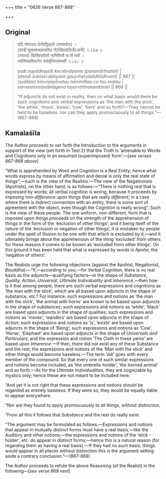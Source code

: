 +++
title = "0626 Verse 867-868"

+++
## Original 
>
> यदि नोपाधयः केचिद्विद्यन्ते (परमार्थतः) ।  
> (दण्डी शुक्लश्चलत्यस्ति गौ)रिहेत्यादिधी(ध्वनी) ॥ ८६७ ॥  
> (स्यातां) किंविषयावेतौ नानिमित्तौ च तौ मतौ ।  
> सर्वस्मिन्नविभागेन तयोर्वृत्तिरसम्भवी ॥ ८६८ ॥ 
>
> *yadi nopādhayaḥ kecidvidyante (paramārthataḥ)* \|  
> *(daṇḍī śuklaścalatyasti gau)rihetyādidhī(dhvanī)* \|\| 867 \|\|  
> *(syātāṃ) kiṃviṣayāvetau nānimittau ca tau matau* \|  
> *sarvasminnavibhāgena tayorvṛttirasambhavī* \|\| 868 \|\| 
>
> “If adjuncts do not exist in reality, then on what basis would there be such cognitions and verbal expressions as ‘the man with the stick’, ‘the white’, ‘move’, ‘exists’, ‘cow’, ‘here’ and so forth?—They cannot be held to be baseless. nor can they apply promiscuously to all things.”—(867-868)



## Kamalaśīla

The Author proceeds to set forth the Introduction to the arguments in support of the view (set forth in Text 2) that the Truth is ‘amenable to Words and Cognitions only in an assumed (superimposed) form’:—[*see verses 867-868 above*]

“What is apprehended by Word and Cognition is a Real Entity; hence what words express by means of affirmation and denial is only the real state of things”;—such is the view of the Realists.—The view of the Negationists (Apohists), on the other hand, is as follows:—“There is nothing *real* that is expressed by words; all verbal cognition is wrong, because it proceeds by imposing *non-difference* upon things that are really *different*; in a case where there is indirect connection with an entity, there is some sort of agreement with the object, even though the Cognition is really wrong”. Such is the view of these people. The one uniform, non-different, form that is imposed upon things proceeds on the strength of the apprehension of things in the form of the ‘exclusion of other things’; and it being itself of the nature of the ‘exclusion or negation of other things’, it is mistaken by people under the spell of illusion to be one with that which is excluded by it,—and it ultimately brings about the apprehension of the thing ‘excluded’ from others for these reasons it comes to be known as ‘excluded frorn other things’. On this ground it has been held that what is expressed by words is *Apoha*, the ‘negation of others’.

The Realists urge the following objections (against the Apohist, Negationist, *Bauddha*):—“If,—according to you,—for Verbal Cognition, there is no real basis as the adjuncts—qualifying factors—in the shape of *Substance*, *Quality, Action*, *Universal*, *Ultimate Individuality* and *Inherence*,—then how is it that among people, there are such verbal expressions and cognitions as ‘the man with the stick’, which are all based upon adjuncts in the shape of substance, etc.? For instance, such expressions and notions as ‘the man with the stick’, ‘the animal with horns’ are known to be based upon adjuncts in the shape of *substances*; such expressions and notions as ‘white’, ‘black’ are based upon adjuncts in the shape of qualities; such expressions and notions as ‘moves’, ‘wanders’ are based upon adjuncts in the shape of *Action*; such expressions and notions as ‘is’, ‘exists’ are based upon adjuncts in the shape of ‘Being’; such expressions and notions as ‘Cow’, ‘Horse’, ‘Elephant’ are based upon adjuncts in the shape of *Universals and Particulars*; and the expression and notion ‘The Cloth in these yarns’ are based upon *Inherence*.—If then, there did not exist any of these Substance and the rest, the expressions and notions of the ‘Man with the stick’ and other things would become baseless.—The term ‘*ādi*’ goes with every member of the compound. So that every one of such similar expressions and notions become included, as ‘the umbrella-holder’, ‘the horned animal’ and so forth.—As for the *Ultimate Individualities*, they are cognizable by mystics only; hence these are not meant to be included here.

“And yet it is not right that these expressions and notions should be regarded as entirely baseless. If they were so, they would be equally liable to appear everywhere.

“Nor are they found to apply promiscuously to all things, without distinction.

“From all this it follows that *Substance* and the rest do really exist.

“The argument may be formulated as follows:—Expressions and notions that appear in mutually distinct forms must have a real basis,—like the Auditory and other notions;—the expressions and notions of the ‘stick -holder’, etc. do appear in distinct forms;—hence this is a natural reason (for regarding them as having a real basis).—If they had no such basis, things would appear in all places without distinction this is the argument setting aside a contrary conclusion.”—(867-868)

The Author proceeds to refute the above Reasoning (of the Realist) in the following—[*see verse 869 next*]


